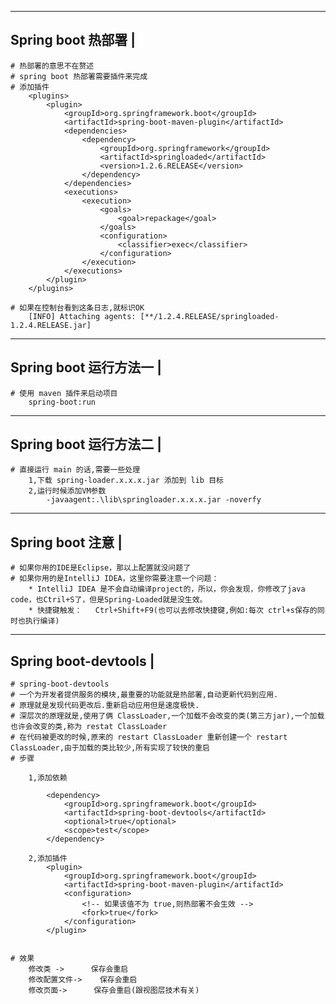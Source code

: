 ----------------------------
Spring boot 热部署			|
----------------------------
	# 热部署的意思不在赘述
	# spring boot 热部署需要插件来完成
	# 添加插件
		<plugins>
			<plugin>
				<groupId>org.springframework.boot</groupId>
				<artifactId>spring-boot-maven-plugin</artifactId>
				<dependencies>
					<dependency>
						<groupId>org.springframework</groupId>
						<artifactId>springloaded</artifactId>
						<version>1.2.6.RELEASE</version>
					</dependency>
				</dependencies>
				<executions>
					<execution>
						<goals>
							<goal>repackage</goal>
						</goals>
						<configuration>
							<classifier>exec</classifier>
						</configuration>
					</execution>
				</executions>
			</plugin>
		</plugins>
	
	# 如果在控制台看到这条日志,就标识OK
		[INFO] Attaching agents: [**/1.2.4.RELEASE/springloaded-1.2.4.RELEASE.jar]

----------------------------
Spring boot 运行方法一		|
----------------------------
	# 使用 maven 插件来启动项目
		spring-boot:run

----------------------------
Spring boot 运行方法二		|
----------------------------
	# 直接运行 main 的话,需要一些处理
		1,下载 spring-loader.x.x.x.jar 添加到 lib 目标
		2,运行时候添加VM参数
			-javaagent:.\lib\springloader.x.x.x.jar -noverfy


----------------------------
Spring boot 注意			|
----------------------------

	# 如果你用的IDE是Eclipse，那以上配置就没问题了
	# 如果你用的是IntelliJ IDEA，这里你需要注意一个问题：
		* IntelliJ IDEA 是不会自动编译project的，所以，你会发现，你修改了java code，也Ctril+S了，但是Spring-Loaded就是没生效。
		* 快捷键触发：   Ctrl+Shift+F9(也可以去修改快捷键,例如:每次 ctrl+s保存的同时也执行编译)
	
----------------------------
Spring boot-devtools		|
----------------------------
	# spring-boot-devtools
	# 一个为开发者提供服务的模块,最重要的功能就是热部署,自动更新代码到应用.
	# 原理就是发现代码更改后.重新启动应用但是速度极快.
	# 深层次的原理就是,使用了俩 ClassLoader,一个加载不会改变的类(第三方jar),一个加载也许会改变的类,称为 restat ClassLoader
	# 在代码被更改的时候,原来的 restart ClassLoader 重新创建一个 restart ClassLoader,由于加载的类比较少,所有实现了较快的重启
	# 步骤

		1,添加依赖
			
			<dependency>
				<groupId>org.springframework.boot</groupId>
				<artifactId>spring-boot-devtools</artifactId>
				<optional>true</optional>
				<scope>test</scope>
			</dependency>
		
		2,添加插件
			<plugin>
				<groupId>org.springframework.boot</groupId>
				<artifactId>spring-boot-maven-plugin</artifactId>
				<configuration>
					<!-- 如果该值不为 true,则热部署不会生效 -->
					<fork>true</fork>
				</configuration>
			</plugin>

	
	# 效果
		修改类 ->		保存会重启
		修改配置文件->	保存会重启
		修改页面->		保存会重启(跟视图层技术有关)